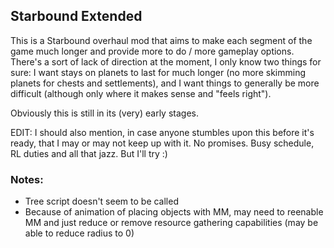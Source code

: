 ## Starbound Extended

This is a Starbound overhaul mod that aims to make each segment of the game much longer and provide more to do / more gameplay options. There's a sort of lack of direction at the moment, I only know two things for sure: I want stays on planets to last for much longer (no more skimming planets for chests and settlements), and I want things to generally be more difficult (although only where it makes sense and "feels right").

Obviously this is still in its (very) early stages.

EDIT: I should also mention, in case anyone stumbles upon this before it's ready, that I may or may not keep up with it. No promises. Busy schedule, RL duties and all that jazz. But I'll try :)


### Notes:

- Tree script doesn't seem to be called
- Because of animation of placing objects with MM, may need to reenable MM and just reduce or remove resource gathering capabilities (may be able to reduce radius to 0)